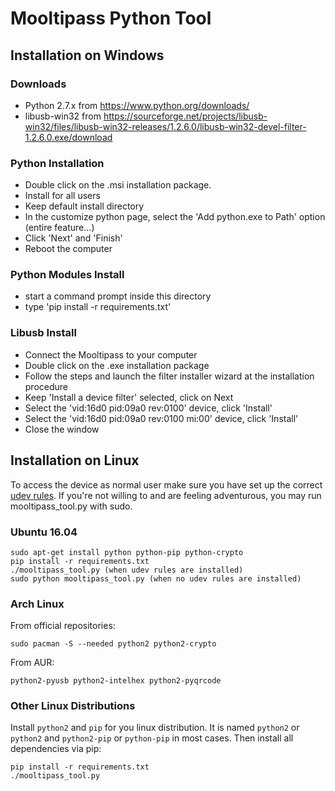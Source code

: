 # Mooltipass Python Tool

## Installation on Windows
### Downloads
- Python 2.7.x from https://www.python.org/downloads/
- libusb-win32 from https://sourceforge.net/projects/libusb-win32/files/libusb-win32-releases/1.2.6.0/libusb-win32-devel-filter-1.2.6.0.exe/download

### Python Installation
- Double click on the .msi installation package.
- Install for all users
- Keep default install directory
- In the customize python page, select the 'Add python.exe to Path' option (entire feature...)
- Click 'Next' and 'Finish'
- Reboot the computer

### Python Modules Install
- start a command prompt inside this directory
- type 'pip install -r requirements.txt'

### Libusb Install
- Connect the Mooltipass to your computer
- Double click on the .exe installation package
- Follow the steps and launch the filter installer wizard at the installation procedure
- Keep 'Install a device filter' selected, click on Next
- Select the 'vid:16d0 pid:09a0 rev:0100' device, click 'Install'
- Select the 'vid:16d0 pid:09a0 rev:0100 mi:00' device, click 'Install'
- Close the window

## Installation on Linux

To access the device as normal user make sure you have set up the correct [udev rules](https://www.themooltipass.com/udev_rule.txt). If you're not willing to and are feeling adventurous, you may run mooltipass_tool.py with sudo.

### Ubuntu 16.04
```
sudo apt-get install python python-pip python-crypto
pip install -r requirements.txt
./mooltipass_tool.py (when udev rules are installed)
sudo python mooltipass_tool.py (when no udev rules are installed)
```

### Arch Linux

From official repositories:
```
sudo pacman -S --needed python2 python2-crypto
```

From AUR:
```
python2-pyusb python2-intelhex python2-pyqrcode
```

### Other Linux Distributions

Install `python2` and `pip` for you linux distribution.
It is named `python2` or `python2` and `python2-pip` or `python-pip` in most cases.
Then install all dependencies via pip:

```
pip install -r requirements.txt
./mooltipass_tool.py
```
